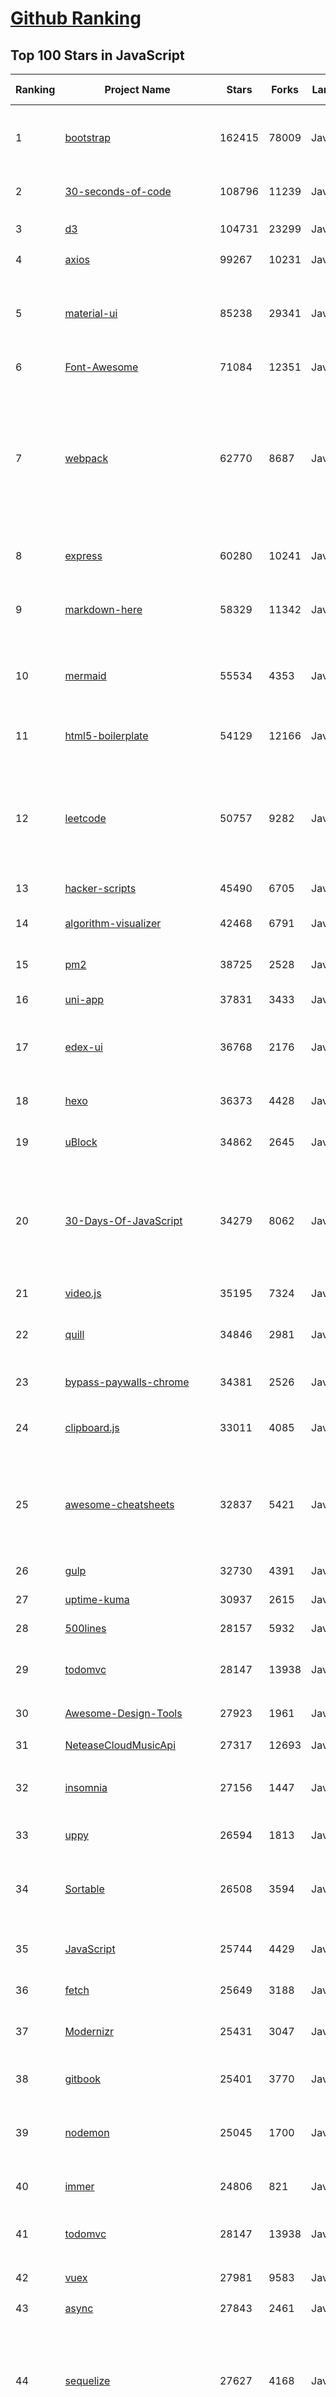 [Github Ranking](../README.md)
==========

## Top 100 Stars in JavaScript

| Ranking | Project Name | Stars | Forks | Language | Open Issues | Description | Last Commit |
| ------- | ------------ | ----- | ----- | -------- | ----------- | ----------- | ----------- |
| 1 | [bootstrap](https://github.com/twbs/bootstrap) | 162415 | 78009 | JavaScript | 263 | The most popular HTML, CSS, and JavaScript framework for developing responsive, mobile first projects on the web. | 2023-03-18T07:28:30Z |
| 2 | [30-seconds-of-code](https://github.com/30-seconds/30-seconds-of-code) | 108796 | 11239 | JavaScript | 0 | Short JavaScript code snippets for all your development needs | 2023-02-18T21:15:22Z |
| 3 | [d3](https://github.com/d3/d3) | 104731 | 23299 | JavaScript | 5 | Bring data to life with SVG, Canvas and HTML. :bar_chart::chart_with_upwards_trend::tada: | 2023-01-18T18:34:17Z |
| 4 | [axios](https://github.com/axios/axios) | 99267 | 10231 | JavaScript | 348 | Promise based HTTP client for the browser and node.js | 2023-03-16T03:01:46Z |
| 5 | [material-ui](https://github.com/mui/material-ui) | 85238 | 29341 | JavaScript | 1195 | MUI Core: Ready-to-use foundational React components, free forever. It includes Material UI, which implements Google's Material Design. | 2023-03-18T01:36:19Z |
| 6 | [Font-Awesome](https://github.com/FortAwesome/Font-Awesome) | 71084 | 12351 | JavaScript | 5311 | The iconic SVG, font, and CSS toolkit | 2023-02-24T11:00:59Z |
| 7 | [webpack](https://github.com/webpack/webpack) | 62770 | 8687 | JavaScript | 201 | A bundler for javascript and friends. Packs many modules into a few bundled assets. Code Splitting allows for loading parts of the application on demand. Through "loaders", modules can be CommonJs, AMD, ES6 modules, CSS, Images, JSON, Coffeescript, LESS, ... and your custom stuff. | 2023-03-18T08:51:17Z |
| 8 | [express](https://github.com/expressjs/express) | 60280 | 10241 | JavaScript | 104 | Fast, unopinionated, minimalist web framework for node. | 2023-03-18T09:59:54Z |
| 9 | [markdown-here](https://github.com/adam-p/markdown-here) | 58329 | 11342 | JavaScript | 295 | Google Chrome, Firefox, and Thunderbird extension that lets you write email in Markdown and render it before sending. | 2023-01-16T15:01:42Z |
| 10 | [mermaid](https://github.com/mermaid-js/mermaid) | 55534 | 4353 | JavaScript | 832 | Generation of diagrams like flowcharts or sequence diagrams from text in a similar manner as markdown | 2023-03-17T19:53:58Z |
| 11 | [html5-boilerplate](https://github.com/h5bp/html5-boilerplate) | 54129 | 12166 | JavaScript | 7 | A professional front-end template for building fast, robust, and adaptable web apps or sites. | 2023-03-18T01:57:11Z |
| 12 | [leetcode](https://github.com/azl397985856/leetcode) | 50757 | 9282 | JavaScript | 5 | 推荐刷题网站：https://www.lintcode.com/?utm_source=tf-github-lucifer2022  LeetCode Solutions: A Record of My Problem Solving Journey.( leetcode题解，记录自己的leetcode解题之路。) | 2023-03-14T05:14:09Z |
| 13 | [hacker-scripts](https://github.com/NARKOZ/hacker-scripts) | 45490 | 6705 | JavaScript | 36 | Based on a true story | 2022-08-07T07:31:46Z |
| 14 | [algorithm-visualizer](https://github.com/algorithm-visualizer/algorithm-visualizer) | 42468 | 6791 | JavaScript | 29 | :fireworks:Interactive Online Platform that Visualizes Algorithms from Code | 2023-02-28T05:18:32Z |
| 15 | [pm2](https://github.com/Unitech/pm2) | 38725 | 2528 | JavaScript | 712 | Node.js Production Process Manager with a built-in Load Balancer. | 2023-03-15T20:58:19Z |
| 16 | [uni-app](https://github.com/dcloudio/uni-app) | 37831 | 3433 | JavaScript | 978 | A cross-platform framework using Vue.js | 2023-03-17T12:54:17Z |
| 17 | [edex-ui](https://github.com/GitSquared/edex-ui) | 36768 | 2176 | JavaScript | 6 | A cross-platform, customizable science fiction terminal emulator with advanced monitoring & touchscreen support. | 2021-10-19T22:38:47Z |
| 18 | [hexo](https://github.com/hexojs/hexo) | 36373 | 4428 | JavaScript | 71 | A fast, simple & powerful blog framework, powered by Node.js. | 2023-03-18T04:24:01Z |
| 19 | [uBlock](https://github.com/gorhill/uBlock) | 34862 | 2645 | JavaScript | 13 | uBlock Origin - An efficient blocker for Chromium and Firefox. Fast and lean. | 2023-03-16T19:06:19Z |
| 20 | [30-Days-Of-JavaScript](https://github.com/Asabeneh/30-Days-Of-JavaScript) | 34279 | 8062 | JavaScript | 49 | 30 days of JavaScript programming challenge is a step-by-step guide to learn JavaScript programming language in 30 days. This challenge may take more than 100 days,  please just follow your own pace.  | 2023-03-17T16:19:32Z |
| 21 | [video.js](https://github.com/videojs/video.js) | 35195 | 7324 | JavaScript | 405 | Video.js - open source HTML5 video player | 2023-03-17T17:28:19Z |
| 22 | [quill](https://github.com/quilljs/quill) | 34846 | 2981 | JavaScript | 1246 | Quill is a modern WYSIWYG editor built for compatibility and extensibility. | 2023-03-14T18:35:42Z |
| 23 | [bypass-paywalls-chrome](https://github.com/iamadamdev/bypass-paywalls-chrome) | 34381 | 2526 | JavaScript | 1 | Bypass Paywalls web browser extension for Chrome and Firefox. | 2023-03-13T10:37:49Z |
| 24 | [clipboard.js](https://github.com/zenorocha/clipboard.js) | 33011 | 4085 | JavaScript | 5 | :scissors: Modern copy to clipboard. No Flash. Just 3kb gzipped :clipboard: | 2023-01-27T10:37:19Z |
| 25 | [awesome-cheatsheets](https://github.com/LeCoupa/awesome-cheatsheets) | 32837 | 5421 | JavaScript | 24 | 👩‍💻👨‍💻 Awesome cheatsheets for popular programming languages, frameworks and development tools. They include everything you should know in one single file. | 2023-03-18T08:34:55Z |
| 26 | [gulp](https://github.com/gulpjs/gulp) | 32730 | 4391 | JavaScript | 24 | A toolkit to automate & enhance your workflow | 2023-01-23T15:14:16Z |
| 27 | [uptime-kuma](https://github.com/louislam/uptime-kuma) | 30937 | 2615 | JavaScript | 786 | A fancy self-hosted monitoring tool | 2023-03-16T17:21:49Z |
| 28 | [500lines](https://github.com/aosabook/500lines) | 28157 | 5932 | JavaScript | 30 | 500 Lines or Less | 2022-11-30T22:59:45Z |
| 29 | [todomvc](https://github.com/tastejs/todomvc) | 28147 | 13938 | JavaScript | 136 | Helping you select an MV* framework - Todo apps for React.js, Ember.js, Angular, and many more | 2023-03-04T13:45:23Z |
| 30 | [Awesome-Design-Tools](https://github.com/goabstract/Awesome-Design-Tools) | 27923 | 1961 | JavaScript | 7 | The best design tools and plugins for everything 👉 | 2023-02-18T01:20:20Z |
| 31 | [NeteaseCloudMusicApi](https://github.com/Binaryify/NeteaseCloudMusicApi) | 27317 | 12693 | JavaScript | 103 | 网易云音乐 Node.js API service | 2023-03-15T21:57:19Z |
| 32 | [insomnia](https://github.com/Kong/insomnia) | 27156 | 1447 | JavaScript | 448 | The open-source, cross-platform API client for GraphQL, REST, WebSockets and gRPC. | 2023-03-17T20:55:16Z |
| 33 | [uppy](https://github.com/transloadit/uppy) | 26594 | 1813 | JavaScript | 108 | The next open source file uploader for web browsers :dog:  | 2023-03-17T17:15:58Z |
| 34 | [Sortable](https://github.com/SortableJS/Sortable) | 26508 | 3594 | JavaScript | 404 | Reorderable drag-and-drop lists for modern browsers and touch devices. No jQuery or framework required. | 2023-03-05T12:23:46Z |
| 35 | [JavaScript](https://github.com/TheAlgorithms/JavaScript) | 25744 | 4429 | JavaScript | 4 | Algorithms and Data Structures implemented in JavaScript for beginners, following best practices. | 2023-03-06T13:56:09Z |
| 36 | [fetch](https://github.com/github/fetch) | 25649 | 3188 | JavaScript | 45 | A window.fetch JavaScript polyfill. | 2023-02-10T17:01:48Z |
| 37 | [Modernizr](https://github.com/Modernizr/Modernizr) | 25431 | 3047 | JavaScript | 166 | Modernizr is a JavaScript library that detects HTML5 and CSS3 features in the user’s browser. | 2023-02-08T22:39:15Z |
| 38 | [gitbook](https://github.com/GitbookIO/gitbook) | 25401 | 3770 | JavaScript | 0 | 📝 Modern documentation format and toolchain using Git and Markdown | 2023-03-02T05:30:09Z |
| 39 | [nodemon](https://github.com/remy/nodemon) | 25045 | 1700 | JavaScript | 10 | Monitor for any changes in your node.js application and automatically restart the server - perfect for development | 2023-03-13T18:36:21Z |
| 40 | [immer](https://github.com/immerjs/immer) | 24806 | 821 | JavaScript | 29 | Create the next immutable state by mutating the current one | 2023-03-15T09:39:36Z |
| 41 | [todomvc](https://github.com/tastejs/todomvc) | 28147 | 13938 | JavaScript | 136 | Helping you select an MV* framework - Todo apps for React.js, Ember.js, Angular, and many more | 2023-03-04T13:45:23Z |
| 42 | [vuex](https://github.com/vuejs/vuex) | 27981 | 9583 | JavaScript | 84 | 🗃️ Centralized State Management for Vue.js. | 2023-03-17T07:26:30Z |
| 43 | [async](https://github.com/caolan/async) | 27843 | 2461 | JavaScript | 11 | Async utilities for node and the browser | 2023-03-02T18:00:01Z |
| 44 | [sequelize](https://github.com/sequelize/sequelize) | 27627 | 4168 | JavaScript | 749 | Feature-rich ORM for modern Node.js and TypeScript, it supports PostgreSQL (with JSON and JSONB support), MySQL, MariaDB, SQLite, MS SQL Server, Snowflake, Oracle DB (v6), DB2 and DB2 for IBM i. | 2023-03-18T08:47:08Z |
| 45 | [ccxt](https://github.com/ccxt/ccxt) | 27552 | 6769 | JavaScript | 707 | A JavaScript / Python / PHP cryptocurrency trading API with support for more than 100 bitcoin/altcoin exchanges | 2023-03-18T05:19:11Z |
| 46 | [layui](https://github.com/layui/layui) | 26928 | 7123 | JavaScript | 1 | 一套遵循原生态开发模式的 Web UI 组件库，采用自身轻量级模块化规范，易上手，可以更简单快速地构建网页界面。 | 2023-03-16T14:12:39Z |
| 47 | [Daily-Interview-Question](https://github.com/Advanced-Frontend/Daily-Interview-Question) | 26708 | 3314 | JavaScript | 256 | 我是依扬（木易杨），公众号「高级前端进阶」作者，每天搞定一道前端大厂面试题，祝大家天天进步，一年后会看到不一样的自己。 | 2020-11-09T01:07:00Z |
| 48 | [Sortable](https://github.com/SortableJS/Sortable) | 26508 | 3594 | JavaScript | 404 | Reorderable drag-and-drop lists for modern browsers and touch devices. No jQuery or framework required. | 2023-03-05T12:23:46Z |
| 49 | [jsPDF](https://github.com/parallax/jsPDF) | 26158 | 4457 | JavaScript | 134 | Client-side JavaScript PDF generation for everyone. | 2023-03-06T21:12:24Z |
| 50 | [request](https://github.com/request/request) | 25614 | 3219 | JavaScript | 74 | 🏊🏾 Simplified HTTP request client. | 2023-03-17T09:22:36Z |
| 51 | [AnotherRedisDesktopManager](https://github.com/qishibo/AnotherRedisDesktopManager) | 24752 | 2276 | JavaScript | 159 | 🚀🚀🚀A faster, better and more stable redis desktop manager [GUI client], compatible with Linux, Windows, Mac. What's more, it won't crash when loading massive keys. | 2023-03-15T06:42:13Z |
| 52 | [How-To-Ask-Questions-The-Smart-Way](https://github.com/ryanhanwu/How-To-Ask-Questions-The-Smart-Way) | 24484 | 5207 | JavaScript | 8 | 本文原文由知名 Hacker Eric S. Raymond 所撰寫，教你如何正確的提出技術問題並獲得你滿意的答案。 | 2023-02-27T02:18:26Z |
| 53 | [fabric.js](https://github.com/fabricjs/fabric.js) | 24300 | 3234 | JavaScript | 258 | Javascript Canvas Library, SVG-to-Canvas (& canvas-to-SVG) Parser | 2023-03-17T09:17:34Z |
| 54 | [swagger-ui](https://github.com/swagger-api/swagger-ui) | 23563 | 8630 | JavaScript | 879 | Swagger UI is a collection of HTML, JavaScript, and CSS assets that dynamically generate beautiful documentation from a Swagger-compliant API. | 2023-03-17T17:14:23Z |
| 55 | [rollup](https://github.com/rollup/rollup) | 23134 | 1312 | JavaScript | 423 | Next-generation ES module bundler | 2023-03-16T08:34:27Z |
| 56 | [weekly](https://github.com/ascoders/weekly) | 23081 | 2762 | JavaScript | 1 | 前端精读周刊。帮你理解最前沿、实用的技术。 | 2023-03-13T00:25:05Z |
| 57 | [quasar](https://github.com/quasarframework/quasar) | 23062 | 3116 | JavaScript | 365 | Quasar Framework - Build high-performance VueJS user interfaces in record time | 2023-03-17T09:38:08Z |
| 58 | [docsify](https://github.com/docsifyjs/docsify) | 22991 | 5494 | JavaScript | 193 | 🃏 A magical documentation site generator. | 2023-03-17T09:14:12Z |
| 59 | [pkg](https://github.com/vercel/pkg) | 22959 | 970 | JavaScript | 41 | Package your Node.js project into an executable | 2023-03-18T00:02:44Z |
| 60 | [pure](https://github.com/pure-css/pure) | 22914 | 2540 | JavaScript | 2 | A set of small, responsive CSS modules that you can use in every web project. | 2023-03-17T12:58:25Z |
| 61 | [blessed-contrib](https://github.com/yaronn/blessed-contrib) | 15068 | 896 | JavaScript | 77 | Build terminal dashboards using ascii/ansi art and javascript | 2023-03-02T16:01:00Z |
| 62 | [cz-cli](https://github.com/commitizen/cz-cli) | 14951 | 571 | JavaScript | 154 | The commitizen command line utility. #BlackLivesMatter | 2023-02-01T04:27:41Z |
| 63 | [umami](https://github.com/umami-software/umami) | 14941 | 2460 | JavaScript | 77 | Umami is a simple, fast, privacy-focused alternative to Google Analytics. | 2023-03-16T22:56:34Z |
| 64 | [brave-browser](https://github.com/brave/brave-browser) | 14852 | 1773 | JavaScript | 5544 | Next generation Brave browser for Android, Linux, macOS, Windows. | 2023-03-18T09:01:31Z |
| 65 | [Administrative-divisions-of-China](https://github.com/modood/Administrative-divisions-of-China) | 14848 | 6712 | JavaScript | 10 | 中华人民共和国行政区划：省级（省份）、 地级（城市）、 县级（区县）、 乡级（乡镇街道）、 村级（村委会居委会） ，中国省市区镇村二级三级四级五级联动地址数据。 | 2023-03-17T07:44:54Z |
| 66 | [recompose](https://github.com/acdlite/recompose) | 14833 | 1301 | JavaScript | 64 | A React utility belt for function components and higher-order components. | 2022-09-10T03:59:05Z |
| 67 | [keystone-classic](https://github.com/keystonejs/keystone-classic) | 14702 | 2285 | JavaScript | 303 | Node.js CMS and web app framework | 2022-11-23T01:45:50Z |
| 68 | [driver.js](https://github.com/kamranahmedse/driver.js) | 14521 | 826 | JavaScript | 91 | A light-weight, no-dependency, vanilla JavaScript engine to drive the user's focus across the page | 2022-12-10T19:06:19Z |
| 69 | [ScrollMagic](https://github.com/janpaepke/ScrollMagic) | 14206 | 2056 | JavaScript | 500 | The javascript library for magical scroll interactions. | 2023-03-04T03:41:54Z |
| 70 | [reactotron](https://github.com/infinitered/reactotron) | 13962 | 925 | JavaScript | 115 | A desktop app for inspecting your React JS and React Native projects. macOS, Linux, and Windows. | 2023-03-17T23:40:35Z |
| 71 | [spicetify-cli](https://github.com/spicetify/spicetify-cli) | 13778 | 604 | JavaScript | 12 | Command-line tool to customize Spotify client. Supports Windows, MacOS, and Linux. | 2023-03-16T20:07:32Z |
| 72 | [lexical](https://github.com/facebook/lexical) | 13691 | 902 | JavaScript | 126 | Lexical is an extensible text editor framework that provides excellent reliability, accessibility and performance. | 2023-03-18T03:47:31Z |
| 73 | [Mobile-Security-Framework-MobSF](https://github.com/MobSF/Mobile-Security-Framework-MobSF) | 13635 | 2836 | JavaScript | 14 | Mobile Security Framework (MobSF) is an automated, all-in-one mobile application (Android/iOS/Windows) pen-testing, malware analysis and security assessment framework capable of performing static and dynamic analysis. | 2023-03-16T01:12:39Z |
| 74 | [amazeui](https://github.com/amazeui/amazeui) | 13512 | 2542 | JavaScript | 151 | Amaze UI, a mobile-first and modular front-end framework. | 2019-10-20T06:20:32Z |
| 75 | [Clash_Chinese_Patch](https://github.com/BoyceLig/Clash_Chinese_Patch) | 13360 | 1135 | JavaScript | 1 | Clash For Windows 汉化补丁和汉化脚本 | 2023-03-10T04:21:03Z |
| 76 | [es6-cheatsheet](https://github.com/DrkSephy/es6-cheatsheet) | 13305 | 1152 | JavaScript | 5 | ES2015 [ES6] cheatsheet containing tips, tricks, best practices and code snippets | 2022-10-08T07:44:38Z |
| 77 | [node-http-proxy](https://github.com/http-party/node-http-proxy) | 13268 | 1913 | JavaScript | 482 | A full-featured http proxy for node.js | 2023-03-16T14:04:59Z |
| 78 | [NodeBB](https://github.com/NodeBB/NodeBB) | 13260 | 2667 | JavaScript | 161 | Node.js based forum software built for the modern web | 2023-03-18T09:17:58Z |
| 79 | [uuid](https://github.com/uuidjs/uuid) | 13213 | 884 | JavaScript | 10 | Generate RFC-compliant UUIDs in JavaScript | 2023-03-14T20:08:32Z |
| 80 | [typed.js](https://github.com/mattboldt/typed.js) | 12942 | 1642 | JavaScript | 3 | A JavaScript Typing Animation Library | 2023-03-11T21:54:44Z |
| 81 | [wepy](https://github.com/Tencent/wepy) | 22051 | 3062 | JavaScript | 351 | 小程序组件化开发框架 | 2023-03-03T17:01:25Z |
| 82 | [discord.js](https://github.com/discordjs/discord.js) | 22026 | 3765 | JavaScript | 85 | A powerful JavaScript library for interacting with the Discord API | 2023-03-17T21:17:47Z |
| 83 | [flv.js](https://github.com/bilibili/flv.js) | 21998 | 3363 | JavaScript | 402 | HTML5 FLV Player | 2023-03-14T16:42:01Z |
| 84 | [core-js](https://github.com/zloirock/core-js) | 21962 | 1614 | JavaScript | 27 | Standard Library | 2023-03-18T04:19:21Z |
| 85 | [localForage](https://github.com/localForage/localForage) | 21959 | 1241 | JavaScript | 200 | 💾 Offline storage, improved. Wraps IndexedDB, WebSQL, or localStorage using a simple but powerful API. | 2022-12-23T23:04:15Z |
| 86 | [mocha](https://github.com/mochajs/mocha) | 21930 | 2999 | JavaScript | 250 | ☕️ simple, flexible, fun javascript test framework for node.js & the browser | 2023-03-15T19:35:39Z |
| 87 | [openzeppelin-contracts](https://github.com/OpenZeppelin/openzeppelin-contracts) | 21690 | 11151 | JavaScript | 131 | OpenZeppelin Contracts is a library for secure smart contract development. | 2023-03-18T08:38:23Z |
| 88 | [howler.js](https://github.com/goldfire/howler.js) | 21447 | 2157 | JavaScript | 294 | Javascript audio library for the modern web. | 2023-02-27T14:38:29Z |
| 89 | [react-motion](https://github.com/chenglou/react-motion) | 21409 | 1202 | JavaScript | 149 | A spring that solves your animation problems. | 2022-12-08T17:31:42Z |
| 90 | [highlight.js](https://github.com/highlightjs/highlight.js) | 21191 | 3459 | JavaScript | 78 | JavaScript syntax highlighter with language auto-detection and zero dependencies. | 2023-03-07T16:06:21Z |
| 91 | [javascript-testing-best-practices](https://github.com/goldbergyoni/javascript-testing-best-practices) | 21051 | 1863 | JavaScript | 44 | 📗🌐 🚢 Comprehensive and exhaustive JavaScript & Node.js testing best practices (December 2022) | 2023-03-14T11:14:06Z |
| 92 | [normalizr](https://github.com/paularmstrong/normalizr) | 20984 | 889 | JavaScript | 0 | Normalizes nested JSON according to a schema | 2022-03-19T22:44:12Z |
| 93 | [react-native-web](https://github.com/necolas/react-native-web) | 20621 | 1768 | JavaScript | 100 | Cross-platform React UI packages | 2023-03-15T02:50:34Z |
| 94 | [CyberChef](https://github.com/gchq/CyberChef) | 20559 | 2422 | JavaScript | 249 | The Cyber Swiss Army Knife - a web app for encryption, encoding, compression and data analysis | 2023-03-17T18:17:33Z |
| 95 | [js-cookie](https://github.com/js-cookie/js-cookie) | 20483 | 2102 | JavaScript | 2 | A simple, lightweight JavaScript API for handling browser cookies | 2023-03-17T05:56:50Z |
| 96 | [mpvue](https://github.com/Meituan-Dianping/mpvue) | 20414 | 2114 | JavaScript | 422 | 基于 Vue.js 的小程序开发框架，从底层支持 Vue.js 语法和构建工具体系。 | 2022-03-02T04:31:30Z |
| 97 | [nanoid](https://github.com/ai/nanoid) | 20312 | 737 | JavaScript | 5 | A tiny (130 bytes), secure, URL-friendly, unique string ID generator for JavaScript | 2023-03-09T21:27:19Z |
| 98 | [You-Dont-Need-jQuery](https://github.com/camsong/You-Dont-Need-jQuery) | 20293 | 1822 | JavaScript | 2 | Examples of how to do query, style, dom, ajax, event etc like jQuery with plain javascript. | 2023-02-08T10:59:05Z |
| 99 | [ava](https://github.com/avajs/ava) | 20274 | 1473 | JavaScript | 85 | Node.js test runner that lets you develop with confidence 🚀 | 2023-03-15T12:50:16Z |
| 100 | [parse-server](https://github.com/parse-community/parse-server) | 20133 | 4729 | JavaScript | 295 | Parse Server for Node.js / Express | 2023-03-14T19:25:22Z |

